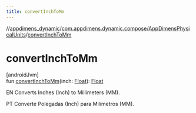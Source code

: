 ```yaml
---
title: convertInchToMm
---
```

//[appdimens_dynamic](../../../index.html)/[com.appdimens.dynamic.compose](../index.html)/[AppDimensPhysicalUnits](index.html)/[convertInchToMm](convert-inch-to-mm.html)



# convertInchToMm



[androidJvm]\
fun [convertInchToMm](convert-inch-to-mm.html)(inch: [Float](https://kotlinlang.org/api/core/kotlin-stdlib/kotlin/-float/index.html)): [Float](https://kotlinlang.org/api/core/kotlin-stdlib/kotlin/-float/index.html)



EN Converts Inches (Inch) to Millimeters (MM).



PT Converte Polegadas (Inch) para Milímetros (MM).



